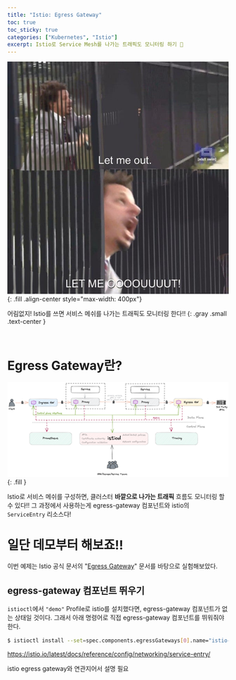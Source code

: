 ```yaml
---
title: "Istio: Egress Gateway"
toc: true
toc_sticky: true
categories: ["Kubernetes", "Istio"]
excerpt: Istio로 Service Mesh를 나가는 트래픽도 모니터링 하기 💂
---
```


![](/images/meme/let-me-out.png){: .fill .align-center style="max-width: 400px"}

어림없지! Istio를 쓰면 서비스 메쉬를 나가는 트래픽도 모니터링 한다!!
{: .gray .small .text-center }

<br/>

# Egress Gateway란?

![](/images/development/istio/istio-network-architecture.png){: .fill }

Istio로 서비스 메쉬를 구성하면, 클러스터 **바깥으로 나가는 트래픽** 흐름도 모니터링 할 수 있다!! 그 과정에서 사용하는게 egress-gateway 컴포넌트와 istio의 `ServiceEntry` 리소스다!

# 일단 데모부터 해보죠!!

이번 예제는 Istio 공식 문서의 "[Egress Gateway](https://istio.io/latest/docs/tasks/traffic-management/egress/egress-gateway/)" 문서를 바탕으로 실험해보았다.

## egress-gateway 컴포넌트 뛰우기

`istioctl`에서 `"demo"` Profile로 istio를 설치했다면, egress-gateway 컴포넌트가 없는 상태일 것이다. 그래서 아래 명령어로 직접 egress-gateway 컴포넌트를 뛰워줘야 한다.

```bash
$ istioctl install --set=spec.components.egressGateways[0].name="istio-egressgateway" --set=spec.components.egressGateways[0].enabled="true" 
```

https://istio.io/latest/docs/reference/config/networking/service-entry/

istio egress gateway와 연관지어서 설명 필요

